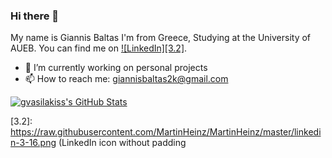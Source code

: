 ### Hi there 👋

My name is Giannis Baltas I'm from Greece, Studying at the University of AUEB. You can find me on  [![LinkedIn][3.2]][2].
- 🔭 I’m currently working on personal projects
- 📫 How to reach me: giannisbaltas2k@gmail.com



<a href="https://github.com/johnnycleaver">
  <img align="center" src="https://github-readme-stats.vercel.app/api?username=Nikoloutsos&count_private=true&show_icons=true&line_height=27&count_private=true&title_color=ffffff&text_color=c9cacc&icon_color=2bbc8a&bg_color=1d1f21" alt="gvasilakiss's GitHub Stats" />
</a>

<!-- links to your social media accounts -->

[1]: https://github.com/johnnycleaver
[2]: https://www.linkedin.com/in/giannis-baltas-950007204/

<!-- links to social media icons -->

<!-- icons with padding -->
[2.1]: http://i.imgur.com/0o48UoR.png (github icon with padding)

<!-- icons without padding -->

[2.2]: http://i.imgur.com/9I6NRUm.png (github icon without padding)
[3.2]: https://raw.githubusercontent.com/MartinHeinz/MartinHeinz/master/linkedin-3-16.png (LinkedIn icon without padding
